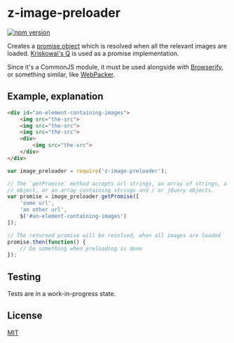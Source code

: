 # z-image-preloader
[![npm version](https://badge.fury.io/js/z-image-preloader.svg)](http://badge.fury.io/js/z-image-preloader)

Creates a [promise object](https://promisesaplus.com/) which is resolved when all the relevant images are
loaded. [Kriskowal's Q](https://github.com/kriskowal/q) is used as a promise implementation.

Since it's a CommonJS module, it must be used alongside with [Browserify](http://browserify.org/), or
something similar, like [WebPacker](http://webpack.github.io/).

## Example, explanation

```html
<div id="an-element-containing-images">
    <img src="the-src">
    <img src="the-src">
    <img src="the-src">
    <div>
        <img src="the-src">
    </div>
</div>
```

```js
var image_preloader = require('z-image-preloader');

// The `getPromise` method accepts url strings, an array of strings, a jQuery
// object, or an array containing strings and / or jQuery objects.
var promise = image_preloader.getPromise([
    'some url',
    'an other url',
    $('#an-element-containing-images')
]);

// The returned promise will be resolved, when all images are loaded
promise.then(function() {
    // Do something when preloading is done
});
```

## Testing
Tests are in a work-in-progress state.

## License
[MIT](LICENSE)
